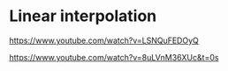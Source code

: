 # Linear interpolation

https://www.youtube.com/watch?v=LSNQuFEDOyQ

https://www.youtube.com/watch?v=8uLVnM36XUc&t=0s
